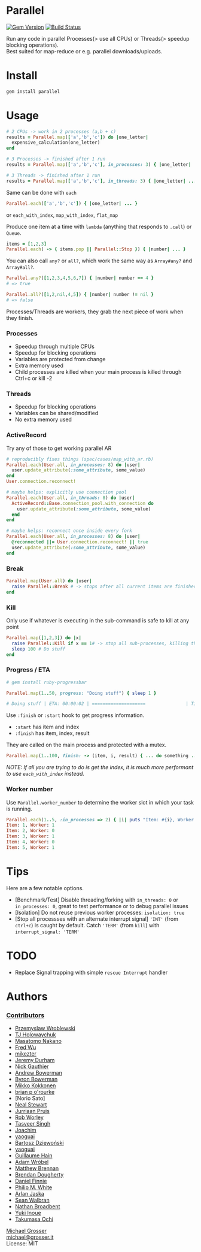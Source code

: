 Parallel
==============
[![Gem Version](https://badge.fury.io/rb/parallel.svg)](https://rubygems.org/gems/parallel)
[![Build Status](https://travis-ci.org/grosser/parallel.png)](https://travis-ci.org/grosser/parallel)


Run any code in parallel Processes(> use all CPUs) or Threads(> speedup blocking operations).<br/>
Best suited for map-reduce or e.g. parallel downloads/uploads.

Install
=======

```Bash
gem install parallel
```

Usage
=====

```Ruby
# 2 CPUs -> work in 2 processes (a,b + c)
results = Parallel.map(['a','b','c']) do |one_letter|
  expensive_calculation(one_letter)
end

# 3 Processes -> finished after 1 run
results = Parallel.map(['a','b','c'], in_processes: 3) { |one_letter| ... }

# 3 Threads -> finished after 1 run
results = Parallel.map(['a','b','c'], in_threads: 3) { |one_letter| ... }
```

Same can be done with `each`
```Ruby
Parallel.each(['a','b','c']) { |one_letter| ... }
```
or `each_with_index`, `map_with_index`, `flat_map`

Produce one item at a time with `lambda` (anything that responds to `.call`) or `Queue`.

```Ruby
items = [1,2,3]
Parallel.each( -> { items.pop || Parallel::Stop }) { |number| ... }
```

You can also call `any?` or `all?`, which work the same way as `Array#any?` and `Array#all?`.

```Ruby
Parallel.any?([1,2,3,4,5,6,7]) { |number| number == 4 }
# => true

Parallel.all?([1,2,nil,4,5]) { |number| number != nil }
# => false
```


Processes/Threads are workers, they grab the next piece of work when they finish.

### Processes
 - Speedup through multiple CPUs
 - Speedup for blocking operations
 - Variables are protected from change
 - Extra memory used
 - Child processes are killed when your main process is killed through Ctrl+c or kill -2

### Threads
 - Speedup for blocking operations
 - Variables can be shared/modified
 - No extra memory used

### ActiveRecord

Try any of those to get working parallel AR

```Ruby
# reproducibly fixes things (spec/cases/map_with_ar.rb)
Parallel.each(User.all, in_processes: 8) do |user|
  user.update_attribute(:some_attribute, some_value)
end
User.connection.reconnect!

# maybe helps: explicitly use connection pool
Parallel.each(User.all, in_threads: 8) do |user|
  ActiveRecord::Base.connection_pool.with_connection do
    user.update_attribute(:some_attribute, some_value)
  end
end

# maybe helps: reconnect once inside every fork
Parallel.each(User.all, in_processes: 8) do |user|
  @reconnected ||= User.connection.reconnect! || true
  user.update_attribute(:some_attribute, some_value)
end
```

### Break

```Ruby
Parallel.map(User.all) do |user|
  raise Parallel::Break # -> stops after all current items are finished
end
```

### Kill

Only use if whatever is executing in the sub-command is safe to kill at any point

```Ruby
Parallel.map([1,2,3]) do |x|
  raise Parallel::Kill if x == 1# -> stop all sub-processes, killing them instantly
  sleep 100 # Do stuff
end
```

### Progress / ETA

```Ruby
# gem install ruby-progressbar

Parallel.map(1..50, progress: "Doing stuff") { sleep 1 }

# Doing stuff | ETA: 00:00:02 | ====================               | Time: 00:00:10
```

Use `:finish` or `:start` hook to get progress information.
 - `:start` has item and index
 - `:finish` has item, index, result

They are called on the main process and protected with a mutex.

```Ruby
Parallel.map(1..100, finish: -> (item, i, result) { ... do something ... }) { sleep 1 }
```

_NOTE: If all you are trying to do is get the index, it is much more performant to use `each_with_index` instead._

### Worker number

Use `Parallel.worker_number` to determine the worker slot in which your
task is running.

```Ruby
Parallel.each(1..5, :in_processes => 2) { |i| puts "Item: #{i}, Worker: #{Parallel.worker_number}" }
Item: 1, Worker: 1
Item: 2, Worker: 0
Item: 3, Worker: 1
Item: 4, Worker: 0
Item: 5, Worker: 1
```

Tips
====

Here are a few notable options.

 - [Benchmark/Test] Disable threading/forking with `in_threads: 0` or `in_processes: 0`, great to test performance or to debug parallel issues
 - [Isolation] Do not reuse previous worker processes: `isolation: true`
 - [Stop all processses with an alternate interrupt signal] `'INT'` (from `ctrl+c`) is caught by default. Catch `'TERM'` (from `kill`) with `interrupt_signal: 'TERM'`

TODO
====
 - Replace Signal trapping with simple `rescue Interrupt` handler

Authors
=======

### [Contributors](https://github.com/grosser/parallel/graphs/contributors)
 - [Przemyslaw Wroblewski](https://github.com/lowang)
 - [TJ Holowaychuk](http://vision-media.ca/)
 - [Masatomo Nakano](https://twitter.com/masatomo2)
 - [Fred Wu](http://fredwu.me)
 - [mikezter](https://github.com/mikezter)
 - [Jeremy Durham](http://www.jeremydurham.com)
 - [Nick Gauthier](http://www.ngauthier.com)
 - [Andrew Bowerman](http://andrewbowerman.com)
 - [Byron Bowerman](http://blog.bm5k.com/)
 - [Mikko Kokkonen](https://github.com/mikian)
 - [brian p o'rourke](https://github.com/bpo)
 - [Norio Sato]
 - [Neal Stewart](https://github.com/n-time)
 - [Jurriaan Pruis](https://github.com/jurriaan)
 - [Rob Worley](https://github.com/robworley)
 - [Tasveer Singh](https://github.com/tazsingh)
 - [Joachim](https://github.com/jmozmoz)
 - [yaoguai](https://github.com/yaoguai)
 - [Bartosz Dziewoński](https://github.com/MatmaRex)
 - [yaoguai](https://github.com/yaoguai)
 - [Guillaume Hain](https://github.com/zedtux)
 - [Adam Wróbel](https://github.com/amw)
 - [Matthew Brennan](https://github.com/mattyb)
 - [Brendan Dougherty](https://github.com/brendar)
 - [Daniel Finnie](https://github.com/danfinnie)
 - [Philip M. White](https://github.com/philipmw)
 - [Arlan Jaska](https://github.com/ajaska)
 - [Sean Walbran](https://github.com/seanwalbran)
 - [Nathan Broadbent](https://github.com/ndbroadbent)
 - [Yuki Inoue](https://github.com/Yuki-Inoue)
 - [Takumasa Ochi](https://github.com/aeroastro)

[Michael Grosser](http://grosser.it)<br/>
michael@grosser.it<br/>
License: MIT<br/>
